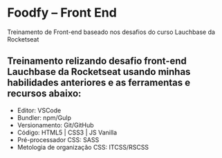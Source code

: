 # Foodfy – Front End

Treinamento de Front-end baseado nos desafios do curso Lauchbase da Rocketseat

## Treinamento relizando desafio front-end Lauchbase da Rocketseat usando minhas habilidades anteriores e as ferramentas e recursos abaixo:

* Editor: VSCode
* Bundler: npm/Gulp
* Versionamento: Git/GitHub
* Código: HTML5 | CSS3 | JS Vanilla
* Pré-processador CSS: SASS
* Metologia de organização CSS: ITCSS/RSCSS